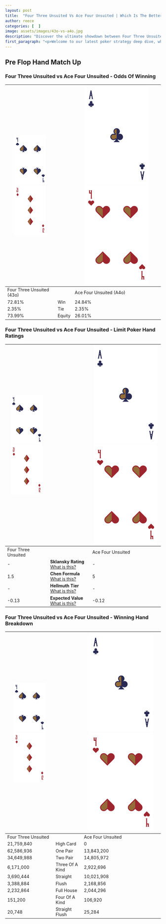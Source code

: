 ```yaml
---
layout: post
title:  "Four Three Unsuited Vs Ace Four Unsuited | Which Is The Better Hand In Poker? A Complete Guide"
author: reece
categories: [  ]
image: assets/images/43o-vs-a4o.jpg
description: "Discover the ultimate showdown between Four Three Unsuited and Ace Four Unsuited in poker! Uncover the odds, strategies, and scenarios where one hand triumphs over the other. Get ready to up your poker game with this thrilling analysis."
first_paragraph: "<p>Welcome to our latest poker strategy deep dive, where we're pitting two distinct hands against each other in a high-stakes showdown: Four Three Unsuited vs Ace Four Unsuited.</p><p>In the dynamic world of poker, every decision counts, and knowing which hand holds the upper hand is key to your success at the table.</p><p>In this article, we'll dissect these two hands, explore the scenarios where one dominates the other, and equip you with the knowledge to make strategic choices that can tip the odds in your favor.</p><p>Get ready to unravel the intriguing dynamics of these poker hands and elevate your game to new heights.</p>"
---
```




[comment]: # (sp0)

## Pre Flop Hand Match Up

<div class="table hand-ratings" markdown="1"> 



### Four Three Unsuited vs Ace Four Unsuited - Odds Of Winning


    
| ![image info](assets/images/hand1/4.png) ![image info](assets/images/hand1/3o.png) |  | ![image info](assets/images/hand2/A.png) ![image info](assets/images/hand2/4o.png) |
| -------- | -------- | -------- |
| Four Three Unsuited (43o) |  | Ace Four Unsuited (A4o) |
| 72.81% | Win | 24.84% |
| 2.35% | Tie | 2.35% |
| 73.99% | Equity | 26.01% |




[comment]: # (sp1)



### Four Three Unsuited vs Ace Four Unsuited - Limit Poker Hand Ratings


    
| ![image info](assets/images/hand1/4.png) ![image info](assets/images/hand1/3o.png) |  | ![image info](assets/images/hand2/A.png) ![image info](assets/images/hand2/4o.png) |
| -------- | -------- | -------- |
| Four Three Unsuited |  | Ace Four Unsuited |
| - | **Sklansky Rating** [What is this?](/sklansky-rating-explained) | - |
| 1.5 | **Chen Formula** [What is this?](/chen-formula-explained) | 5 |
| - | **Hellmuth Tier** [What is this?](/Hellmuth-tier-explained) | - |
| -0.13 | **Expected Value** [What is this?](/expected-value-explained) | -0.12 |




[comment]: # (sp2)



### Four Three Unsuited vs Ace Four Unsuited - Winning Hand Breakdown


    
| ![image info](assets/images/hand1/4.png) ![image info](assets/images/hand1/3o.png) |  | ![image info](assets/images/hand2/A.png) ![image info](assets/images/hand2/4o.png) |
| -------- | -------- | -------- |
| Four Three Unsuited |  | Ace Four Unsuited |
| 21,759,840 | High Card | 0 |
| 62,586,936 | One Pair | 13,843,200 |
| 34,649,988 | Two Pair | 14,805,972 |
| 6,171,000 | Three Of A Kind | 2,922,696 |
| 3,690,444 | Straight | 10,021,908 |
| 3,388,884 | Flush | 2,168,856 |
| 2,232,864 | Full House | 2,044,296 |
| 151,200 | Four Of A Kind | 106,920 |
| 20,748 | Straight Flush | 25,284 |




[comment]: # (sp3)



</div>

[comment]: # (sp4)



[comment]: # (sp5)

